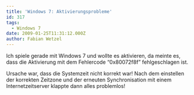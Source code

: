 ```yaml
---
title: 'Windows 7: Aktivierungsprobleme'
id: 317
tags:
  - Windows 7
date: 2009-01-25T11:31:12.000Z
author: Fabian Wetzel
---
```


Ich spiele gerade mit Windows 7 und wollte es aktivieren, da meinte es, dass die Aktivierung mit dem Fehlercode “0x80072f8f” fehlgeschlagen ist. 

Ursache war, dass die Systemzeit nicht korrekt war! Nach dem einstellen der korrekten Zeitzone und der erneuten Synchronisation mit einem Internetzeitserver klappte dann alles problemlos!

